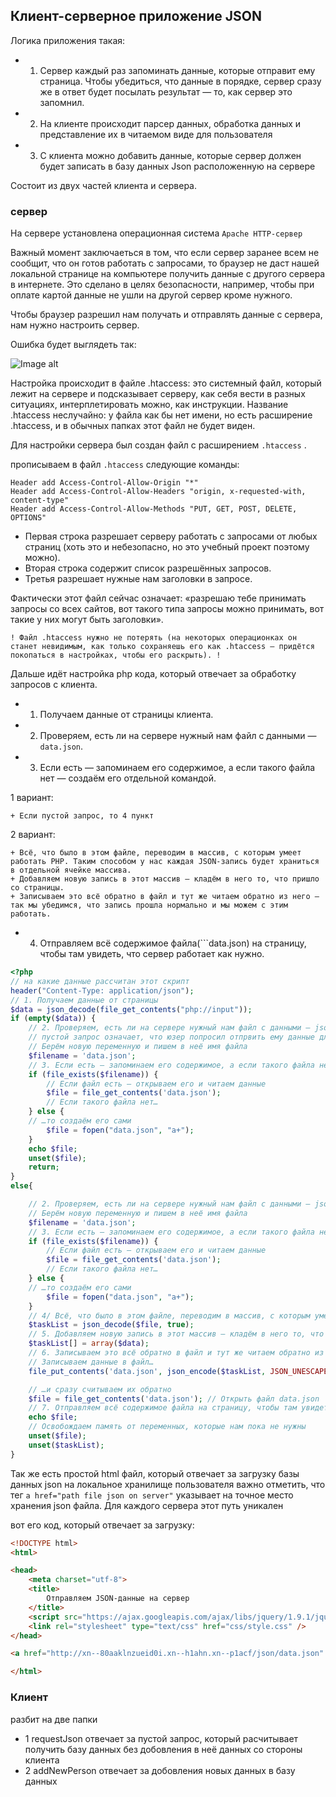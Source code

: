 ## Клиент-серверное приложение JSON 

Логика приложения такая:

+ 1. Сервер каждый раз запоминать данные, которые отправит ему страница. Чтобы убедиться, что данные в порядке, сервер сразу же в ответ будет посылать результат — то, как сервер это запомнил.

+ 2. На клиенте происходит парсер данных, обработка данных и представление их в читаемом виде для пользователя

+ 3. С клиента можно добавить данные, которые сервер должен будет записать в базу данных Json расположенную на сервере 

Состоит из двух частей клиента и сервера.

### сервер

На сервере установлена операционная система ``Apache HTTP-сервер``

Важный момент заключаеться в том, что если сервер заранее всем не сообщит, что он готов работать с запросами, то браузер не даст нашей локальной странице на компьютере получить данные с другого сервера в интернете. Это сделано в целях безопасности, например, чтобы при оплате картой данные не ушли на другой сервер кроме нужного.

Чтобы браузер разрешил нам получать и отправлять данные с сервера, нам нужно настроить сервер. 

Ошибка будет выглядеть так: 

![Image alt](https://github.com/IlyaGall/3mpp1901_ilyaGaluzinskiy/raw/master/JSON/ImgRedme/1.JPG)



Настройка происходит в файле .htaccess: это системный файл, который лежит на сервере и подсказывает серверу, как себя вести в разных ситуациях, интерплетировать можно, как инструкции. Название .htaccess неслучайно: у файла как бы нет имени, но есть расширение .htaccess, и в обычных папках этот файл не будет виден.

Для настройки сервера был создан файл с расширением  ```.htaccess``` . 

прописываем в файл ```.htaccess``` следующие команды:

```htaccess
Header add Access-Control-Allow-Origin "*"
Header add Access-Control-Allow-Headers "origin, x-requested-with, content-type"
Header add Access-Control-Allow-Methods "PUT, GET, POST, DELETE, OPTIONS"
```

+ Первая строка разрешает серверу работать с запросами от любых страниц (хоть это и небезопасно, но это учебный проект поэтому можно). 
+ Вторая строка содержит список разрешённых запросов. 
+ Третья разрешает нужные нам заголовки в запросе.

Фактически этот файл сейчас означает: «разрешаю тебе принимать запросы со всех сайтов, вот такого типа запросы можно принимать, вот такие у них могут быть заголовки». 

```! Файл .htaccess нужно не потерять (на некоторых операционках он станет невидимым, как только сохраняешь его как .htaccess — придётся покопаться в настройках, чтобы его раскрыть). ! ```

Дальше идёт настройка php кода, который отвечает за обработку запросов с клиента.


+ 1. Получаем данные от страницы клиента.
+ 2. Проверяем, есть ли на сервере нужный нам файл с данными —  ```data.json```.
+ 3. Если есть — запоминаем его содержимое, а если такого файла нет — создаём его отдельной командой.

1 вариант:

    + Если пустой запрос, то 4 пункт

2 вариант: 
   
    + Всё, что было в этом файле, переводим в массив, с которым умеет работать PHP. Таким способом у нас каждая JSON-запись будет храниться в отдельной ячейке массива.
    + Добавляем новую запись в этот массив — кладём в него то, что пришло со страницы.
    + Записываем это всё обратно в файл и тут же читаем обратно из него — так мы убедимся, что запись прошла нормально и мы можем с этим работать.
+ 4. Отправляем всё содержимое файла(```data.json) на страницу, чтобы там увидеть, что сервер работает как нужно.

```php
<?php
// на какие данные рассчитан этот скрипт
header("Content-Type: application/json");
// 1. Получаем данные от страницы
$data = json_decode(file_get_contents("php://input"));
if (empty($data)) {
    // 2. Проверяем, есть ли на сервере нужный нам файл с данными — json.data.
    // пустой запрос означает, что юзер попросил отпрвить ему данные для посмотра, код аналогичен ниже, за исключением, что ничего не добовляем в json файл
    // Берём новую переменную и пишем в неё имя файла
    $filename = 'data.json';
    // 3. Если есть — запоминаем его содержимое, а если такого файла нет — создаём его отдельной командой.
    if (file_exists($filename)) {
        // Если файл есть — открываем его и читаем данные
        $file = file_get_contents('data.json');
        // Если такого файла нет…
    } else {
    // …то создаём его сами
        $file = fopen("data.json", "a+");
    }
    echo $file;
    unset($file);
    return;
} 
else{

    // 2. Проверяем, есть ли на сервере нужный нам файл с данными — json.data.
    // Берём новую переменную и пишем в неё имя файла
    $filename = 'data.json';
    // 3. Если есть — запоминаем его содержимое, а если такого файла нет — создаём его отдельной командой.
    if (file_exists($filename)) {
        // Если файл есть — открываем его и читаем данные
        $file = file_get_contents('data.json');
        // Если такого файла нет…
    } else {
    // …то создаём его сами
        $file = fopen("data.json", "a+");
    }
    // 4/ Всё, что было в этом файле, переводим в массив, с которым умеет работать PHP. Таким способом у нас каждая JSON-запись будет храниться в отдельной ячейке массива.
    $taskList = json_decode($file, true);
    // 5. Добавляем новую запись в этот массив — кладём в него то, что пришло со страницы.
    $taskList[] = array($data);
    // 6. Записываем это всё обратно в файл и тут же читаем обратно из него — так мы убедимся, что запись прошла нормально и мы можем с этим работать.
    // Записываем данные в файл…
    file_put_contents('data.json', json_encode($taskList, JSON_UNESCAPED_UNICODE)); //JSON_UNESCAPED_UNICODE без него великий и могучий превращаеться в цифры

    // …и сразу считываем их обратно
    $file = file_get_contents('data.json'); // Открыть файл data.json
    // 7. Отправляем всё содержимое файла на страницу, чтобы там увидеть, что сервер работает как нужно.
    echo $file;
    // Освобождаем память от переменных, которые нам пока не нужны
    unset($file);
    unset($taskList);
}
```

Так же есть простой html файл, который отвечает за загрузку базы данных json на локальное хранилище пользователя важно отметить, что тег ``a href="path file json on server"`` указывает на точное место хранения json файла. Для каждого сервера этот путь уникален

вот его код, который отвечает за загрузку:

```html
<!DOCTYPE html>
<html>

<head>
    <meta charset="utf-8">
    <title>
        Отправляем JSON-данные на сервер
    </title>
    <script src="https://ajax.googleapis.com/ajax/libs/jquery/1.9.1/jquery.min.js"></script>
    <link rel="stylesheet" type="text/css" href="css/style.css" />
</head>

<a href="http://xn--80aaklnzueid0i.xn--h1ahn.xn--p1acf/json/data.json" download>Скачать Json файл</a>

</html>
```

### Клиент
разбит на две папки 
+ 1 requestJson отвечает за пустой запрос, который расчитывает получить базу данных без добовления в неё данных со стороны клиента
+ 2 addNewPerson отвечает за добовления новых данных в базу данных

